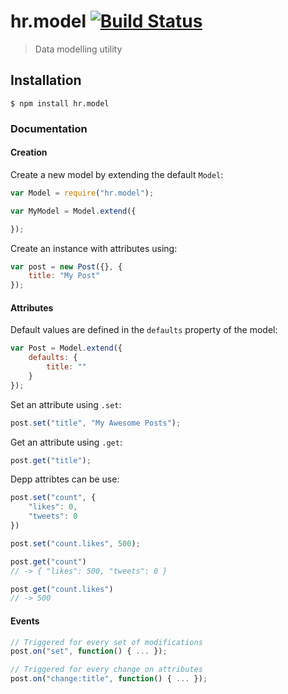 hr.model [![Build Status](https://travis-ci.org/HappyRhino/hr.model.png?branch=master)](https://travis-ci.org/HappyRhino/hr.model)
=============================

> Data modelling utility

## Installation

```
$ npm install hr.model
```

### Documentation

#### Creation

Create a new model by extending the default `Model`:

```js
var Model = require("hr.model");

var MyModel = Model.extend({

});
```

Create an instance with attributes using:

```js
var post = new Post({}, {
    title: "My Post"
});
```

#### Attributes

Default values are defined in the `defaults` property of the model:

```js
var Post = Model.extend({
    defaults: {
        title: ""
    }
});
```

Set an attribute using `.set`:

```js
post.set("title", "My Awesome Posts");
```

Get an attribute using `.get`:

```js
post.get("title");
```

Depp attribtes can be use:

```js
post.set("count", {
    "likes": 0,
    "tweets": 0
})

post.set("count.likes", 500);

post.get("count")
// -> { "likes": 500, "tweets": 0 }

post.get("count.likes")
// -> 500
```

#### Events

```js
// Triggered for every set of modifications
post.on("set", function() { ... });

// Triggered for every change on attributes
post.on("change:title", function() { ... });
```
